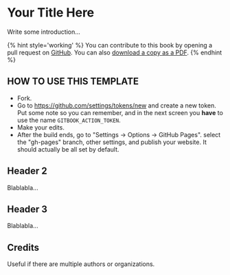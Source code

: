 # Your Title Here

Write some introduction...

{% hint style='working' %}
You can contribute to this book by opening a pull request on [GitHub](https://github.com/yourname/yourrepo).
You can also [download a copy as a PDF](https://CLIUtils.gitlab.io/modern-cmake/modern-cmake.pdf).
{% endhint %}

## HOW TO USE THIS TEMPLATE

- Fork.
- Go to https://github.com/settings/tokens/new and create a new token. Put some note so you can remember, and in the next screen you **have** to use the name `GITBOOK_ACTION_TOKEN`.
- Make your edits.
- After the build ends, go to "Settings -> Options -> GitHub Pages". select the "gh-pages" branch, other settings, and publish your website. It should actually be all set by default.

## Header 2

Blablabla...

## Header 3

Blablabla...

## Credits

Useful if there are multiple authors or organizations.
